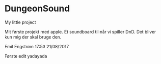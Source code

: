 # DungeonSound
My little project

Mit første projekt med apple. Et soundboard til når vi spiller DnD.
Det bliver kun mig der skal bruge den. 

Emil Engstrøm 17:53 21/08/2017

Første edit yadayada
